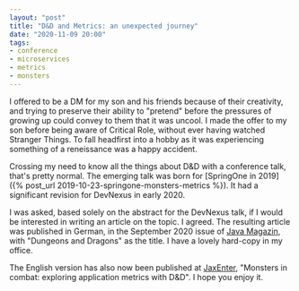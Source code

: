 ```yaml
---
layout: "post"
title: "D&D and Metrics: an unexpected journey"
date: "2020-11-09 20:00"
tags:
- conference
- microservices
- metrics
- monsters
---
```


I offered to be a DM for my son and his friends because of their creativity, and trying to preserve their ability to "pretend" before the pressures of growing up could convey to them that it was uncool. I made the offer to my son before being aware of Critical Role, without ever having watched Stranger Things. To fall headfirst into a hobby as it was experiencing something of a reneissance was a happy accident.

Crossing my need to know all the things about D&D with a conference talk, that's pretty normal. The emerging talk was born for [SpringOne in 2019]({% post_url 2019-10-23-springone-monsters-metrics %}). It had a significant revision for DevNexus in early 2020.

I was asked, based solely on the abstract for the DevNexus talk, if I would be interested in writing an article on the topic. I agreed. The resulting article was published in German, in the September 2020 issue of [Java Magazin](https://kiosk.entwickler.de/java-magazin/java-magazin-9-2020/dungeons-dragons/), with "Dungeons and Dragons" as the title. I have a lovely hard-copy in my office.

The English version has also now been published at [JaxEnter](https://jaxenter.com/metrics-dnd-173311.html), "Monsters in combat: exploring application metrics with D&D". I hope you enjoy it.
